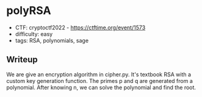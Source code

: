 # polyRSA

- CTF: cryptoctf2022 - https://ctftime.org/event/1573
- difficulty: easy
- tags: RSA, polynomials, sage

## Writeup

We are give an encryption algorithm in cipher.py. It's textbook RSA with
a custom key generation function. The primes p and q are generated from a
polynomial. After knowing n, we can solve the polynomial and find the root.
